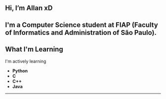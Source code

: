   ## **Hi, I’m Allan xD**
  I'm a Computer Science student at **FIAP** (Faculty of Informatics and Administration of São Paulo).
------------------------------------------------------------------------------------------------------------
  ## What I'm Learning
  I'm actively learning 
  - **Python**
  - **C**
  - **C++**
  - **Java**
------------------------------------------------------------------------------------------------------------
